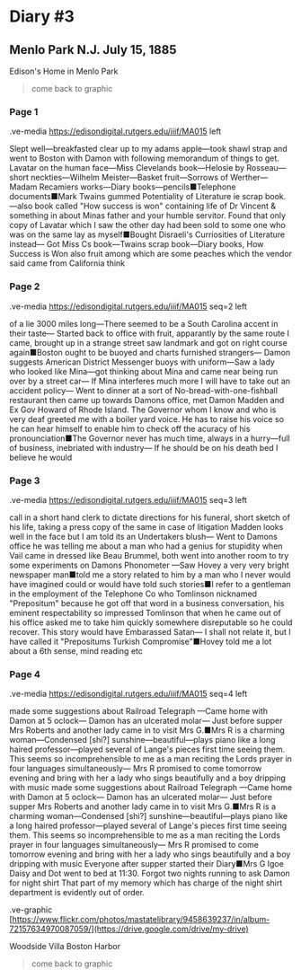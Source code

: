 # Diary #3 

## Menlo Park N.J. July 15, 1885

Edison's Home in Menlo Park 

> come back to graphic 

### Page 1

.ve-media https://edisondigital.rutgers.edu/iiif/MA015 left

Slept well—breakfasted clear up to my adams apple—took shawl strap and went to Boston with Damon with following memorandum of things to get.
	Lavatar on the human face—Miss Clevelands book—Helosie by Rosseau—short neckties—Wilhelm Meister—Basket fruit—Sorrows of Werther—Madam Recamiers works—Diary books—pencils■Telephone documents■Mark Twains gummed Potentiality of Literature ie scrap book.—also book called "How success is won" containing life of Dr Vincent & something in about Minas father and your humble servitor. Found that only copy of Lavatar which I saw the other day had been sold to some one who was on the same lay as myself■Bought Disraeli's Curriosities of Literature instead—  Got Miss Cs book—Twains scrap book—Diary books, How Success is Won also fruit among which are some peaches which the vendor said came from California think
    
### Page 2

.ve-media https://edisondigital.rutgers.edu/iiif/MA015 seq=2 left

of a lie 3000 miles long—There seemed to be a South Carolina accent in their taste— Started back to office with fruit, apparantly by the same route I came, brought up in a strange street saw landmark and got on right course again■Boston ought to be buoyed and charts furnished strangers— Damon suggests American District Messenger buoys with uniform—Saw a lady who looked like Mina—got thinking about Mina and came near being run over by a street car—  If Mina interferes much more I will have to take out an accident policy—  Went to dinner at a sort of No-bread-with-one-fishball restaurant then came up towards Damons office, met Damon Madden and Ex Gov Howard of Rhode Island. The Governor whom I know and who is very deaf greeted me with a boiler yard voice. He has to raise his voice so he can hear himself to enable him to check off  the acuracy of his pronounciation■The Governor never has much time, always in a hurry—full of business, inebriated with industry—  If he should be on his death bed I believe he would 

### Page 3

.ve-media https://edisondigital.rutgers.edu/iiif/MA015 seq=3 left

call in a short hand clerk to dictate directions for his funeral, short sketch of his life, taking a press copy of the same in case of litigation
	Madden looks well in the face but I am told its an Undertakers blush— Went to Damons office he was telling me about a man who had a genius for stupidity when Vail came in dressed like Beau Brummel, both went into another room to try some experiments on Damons Phonometer
	—Saw Hovey a very very bright newspaper man■told me a story related to him by a man who I never would have imagined could or would have told such stories■I refer to a gentleman in the employment of the Telephone Co who Tomlinson nicknamed "Prepositum" because he got off that word in a business conversation, his eminent respectability so impressed Tomlinson that when he came out of his office asked me to take him quickly somewhere disreputable so he could recover. This story would have Embarassed Satan—  I shall not relate it, but I have called it "Prepositums Turkish Compromise"■Hovey told me a lot about a 6th sense, mind reading etc 

### Page 4

.ve-media https://edisondigital.rutgers.edu/iiif/MA015 seq=4 left

made some suggestions about Railroad Telegraph
	—Came home with Damon at 5 oclock— Damon has an ulcerated molar— Just before supper Mrs Roberts and another lady came in to visit Mrs G.■Mrs R is a charming woman—Condensed [shi?] sunshine—beautiful—plays piano like a long haired professor—played several of Lange's pieces first time seeing them.  This seems so incomprehensible to me as a man reciting the Lords prayer in four languages simultaneously— Mrs R promised to come tomorrow evening and bring with her a lady who sings beautifully and a boy dripping with music made some suggestions about Railroad Telegraph
	—Came home with Damon at 5 oclock— Damon has an ulcerated molar— Just before supper Mrs Roberts and another lady came in to visit Mrs G.■Mrs R is a charming woman—Condensed [shi?] sunshine—beautiful—plays piano like a long haired professor—played several of Lange's pieces first time seeing them.  This seems so incomprehensible to me as a man reciting the Lords prayer in four languages simultaneously— Mrs R promised to come tomorrow evening and bring with her a lady who sings beautifully and a boy dripping with music Everyone after supper started their Diary■Mrs G Igoe Daisy and Dot went to bed at 11:30. Forgot two nights running to ask Damon for night shirt  That part of my memory which has charge of the night shirt department is evidently out of order.

.ve-graphic [https://www.flickr.com/photos/mastatelibrary/9458639237/in/album-72157634970087059/](https://drive.google.com/drive/my-drive) 

Woodside Villa Boston Harbor 

> come back to graphic 